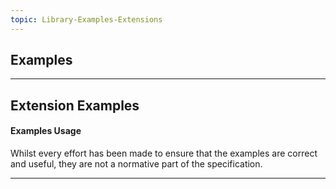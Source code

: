 ```yaml
---
topic: Library-Examples-Extensions
---
```


## Examples

---

## Extension Examples

<div markdown="span" class="alert alert-warning" role="alert"><h4><i class="fa fa-info-circle"></i> Examples Usage</h4>
Whilst every effort has been made to ensure that the examples are correct and useful, they are not a normative part of the specification.
</div>

---
